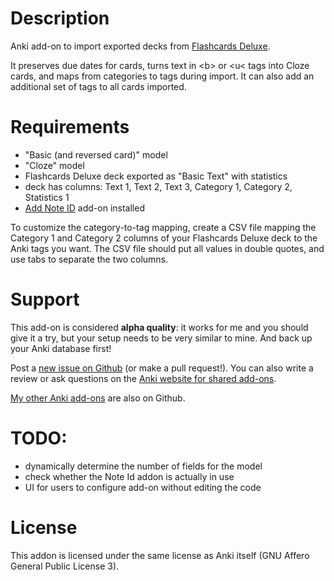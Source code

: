 # Description

Anki add-on to import exported decks from [Flashcards Deluxe](http://flashcardsdeluxe.com).

It preserves due dates for cards, turns text in &lt;b&gt; or &lt;u&lt; tags
into Cloze cards, and maps from categories to tags during import. It can also
add an additional set of tags to all cards imported.

# Requirements

- "Basic (and reversed card)" model
- "Cloze" model
- Flashcards Deluxe deck exported as "Basic Text" with statistics
- deck has columns: Text 1, Text 2, Text 3, Category 1, Category 2, Statistics 1
- [Add Note ID](https://ankiweb.net/shared/info/1672832404) add-on installed

To customize the category-to-tag mapping, create a CSV file mapping the
Category 1 and Category 2 columns of your Flashcards Deluxe deck to the Anki
tags you want. The CSV file should put all values in double quotes, and use tabs
to separate the two columns.

# Support

This add-on is considered **alpha quality**: it works for me and you should give
it a try, but your setup needs to be very similar to mine. And back up your Anki
database first!

Post a
[new issue on Github](https://github.com/Arthaey/anki-flashcards-deluxe-importer/issues/new)
(or make a pull request!). You can also write a review or ask questions on the
[Anki website for shared add-ons](https://ankiweb.net/shared/info/1356674785).

[My other Anki add-ons](https://github.com/search?q=user%3AArthaey+anki)
are also on Github.

# TODO:

- dynamically determine the number of fields for the model
- check whether the Note Id addon is actually in use
- UI for users to configure add-on without editing the code

# License

This addon is licensed under the same license as Anki itself (GNU Affero General
Public License 3).

